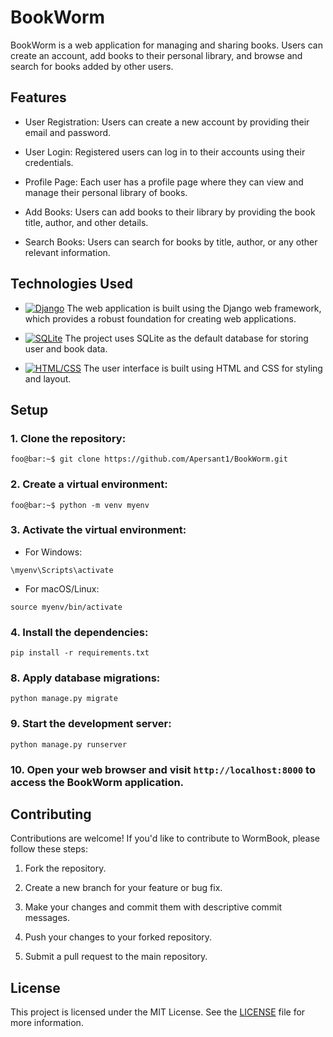 # BookWorm

BookWorm is a web application for managing and sharing books. Users can create an account, add books to their personal library, and browse and search for books added by other users.

## Features

- User Registration: Users can create a new account by providing their email and password.

- User Login: Registered users can log in to their accounts using their credentials.

- Profile Page: Each user has a profile page where they can view and manage their personal library of books.

- Add Books: Users can add books to their library by providing the book title, author, and other details.

- Search Books: Users can search for books by title, author, or any other relevant information.

## Technologies Used

- [![Django](https://img.shields.io/badge/Django-3.2-blue)](https://www.djangoproject.com/)  The web application is built using the Django web framework, which provides a robust foundation for creating web applications.

- [![SQLite](https://img.shields.io/badge/SQLite-3-green)](https://www.sqlite.org/index.html)  The project uses SQLite as the default database for storing user and book data.

- [![HTML/CSS](https://img.shields.io/badge/HTML%2FCSS-5%2F3-orange)](https://developer.mozilla.org/en-US/docs/Web/HTML)  The user interface is built using HTML and CSS for styling and layout.

## Setup

### 1. Clone the repository:
   ```console
   foo@bar:~$ git clone https://github.com/Apersant1/BookWorm.git
   ```
### 2. Create a virtual environment:
   ```console
   foo@bar:~$ python -m venv myenv
   ```


### 3. Activate the virtual environment:

   - For Windows:
     
   ```console
   \myenv\Scripts\activate
   ``` 

  
   - For macOS/Linux:
     
   ```console
   source myenv/bin/activate
   ``` 
     
     
     
### 4. Install the dependencies:
  ```console
  pip install -r requirements.txt
  ``` 
    
   
   
   
### 8. Apply database migrations:
  ```console
  python manage.py migrate
  ``` 
   
   
### 9. Start the development server:
  ```console
  python manage.py runserver
  ``` 

   
### 10. Open your web browser and visit `http://localhost:8000` to access the BookWorm application.

## Contributing

Contributions are welcome! If you'd like to contribute to WormBook, please follow these steps:

1. Fork the repository.

2. Create a new branch for your feature or bug fix.

3. Make your changes and commit them with descriptive commit messages.

4. Push your changes to your forked repository.

5. Submit a pull request to the main repository.

## License

This project is licensed under the MIT License. See the [LICENSE](LICENSE.md) file for more information.

